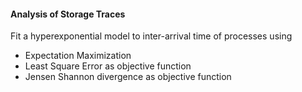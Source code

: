#### Analysis of Storage Traces
Fit a hyperexponential model to inter-arrival time of processes using
* Expectation Maximization
* Least Square Error as objective function
* Jensen Shannon divergence as objective function

